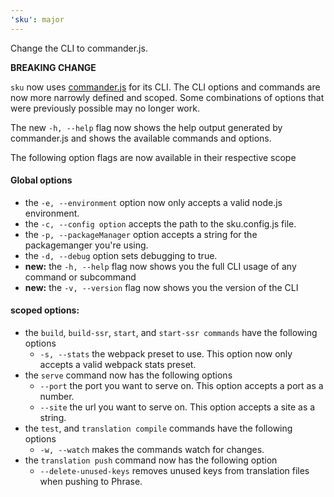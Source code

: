 ```yaml
---
'sku': major
---
```


Change the CLI to commander.js.

**BREAKING CHANGE**

`sku` now uses [commander.js](https://github.com/tj/commander.js) for its CLI. The CLI options and commands are now more narrowly defined and scoped. Some combinations of options that were previously possible may no longer work.

The new `-h, --help` flag now shows the help output generated by commander.js and shows the available commands and options.

The following option flags are now available in their respective scope

#### Global options

- the `-e, --environment` option now only accepts a valid node.js environment.
- the `-c, --config option` accepts the path to the sku.config.js file.
- the `-p, --packageManager` option accepts a string for the packagemanger you're using.
- the `-d, --debug` option sets debugging to true.
- __new:__ the `-h, --help` flag now shows you the full CLI usage of any command or subcommand
- __new:__ the `-v, --version` flag now shows you the version of the CLI

#### scoped options:

- the `build`, `build-ssr`, `start`, and `start-ssr commands` have the following options
  - `-s, --stats` the webpack preset to use. This option now only accepts a valid webpack stats preset.
- the `serve` command now has the following options
  - `--port` the port you want to serve on. This option accepts a port as a number.
  - `--site` the url you want to serve on. This option accepts a site as a string.
- the `test`, and `translation compile` commands have the following options
  - `-w, --watch` makes the commands watch for changes.
- the `translation push` command now has the following option
  - `--delete-unused-keys` removes unused keys from translation files when pushing to Phrase.
